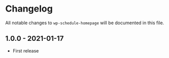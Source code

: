 # Changelog

All notable changes to `wp-schedule-homepage` will be documented in this file.

## 1.0.0 - 2021-01-17

- First release
